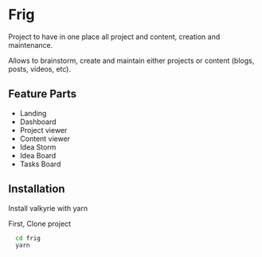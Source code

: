 # Frig

Project to have in one place all project and content, creation and maintenance.

Allows to brainstorm, create and maintain either projects or content (blogs, posts, videos, etc).

## Feature Parts

- Landing
- Dashboard
- Project viewer
- Content viewer
- Idea Storm
- Idea Board
- Tasks Board

## Installation

Install valkyrie with yarn

First, Clone project

```bash
  cd frig
  yarn
```
